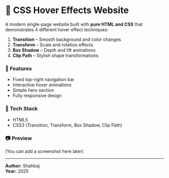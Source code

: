# 🎨 CSS Hover Effects Website

A modern single-page website built with **pure HTML and CSS** that demonstrates 4 different hover effect techniques:

1. **Transition** – Smooth background and color changes  
2. **Transform** – Scale and rotation effects  
3. **Box Shadow** – Depth and lift animations  
4. **Clip Path** – Stylish shape transformations  

### 🧩 Features
- Fixed top-right navigation bar  
- Interactive hover animations  
- Simple hero section  
- Fully responsive design  

### 🚀 Tech Stack
- HTML5  
- CSS3 (Transition, Transform, Box Shadow, Clip Path)

### 📷 Preview
(You can add a screenshot here later)

---

**Author:** Shahbaj  
**Year:** 2025  

